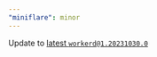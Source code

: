 ```yaml
---
"miniflare": minor
---
```


Update to [latest `workerd@1.20231030.0`](https://github.com/cloudflare/workerd/releases/tag/v1.20231030.0)
